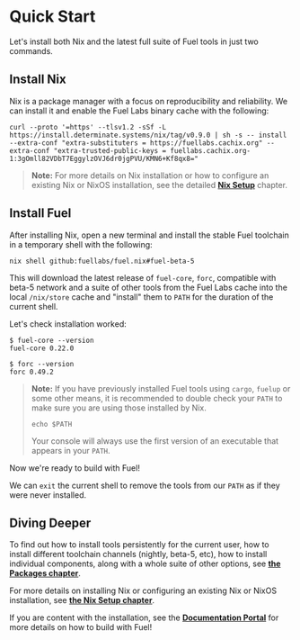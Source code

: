 # Quick Start

Let's install both Nix and the latest full suite of Fuel tools in just two
commands.

## Install Nix

Nix is a package manager with a focus on reproducibility and reliability. We can
install it and enable the Fuel Labs binary cache with the following:

```console
curl --proto '=https' --tlsv1.2 -sSf -L https://install.determinate.systems/nix/tag/v0.9.0 | sh -s -- install --extra-conf "extra-substituters = https://fuellabs.cachix.org" --extra-conf "extra-trusted-public-keys = fuellabs.cachix.org-1:3gOmll82VDbT7EggylzOVJ6dr0jgPVU/KMN6+Kf8qx8="
```

> **Note:** For more details on Nix installation or how to configure an existing
> Nix or NixOS installation, see the detailed
> [**Nix Setup**](./nix-setup.html) chapter.

## Install Fuel

After installing Nix, open a new terminal and install the stable Fuel toolchain
in a temporary shell with the following:

```console
nix shell github:fuellabs/fuel.nix#fuel-beta-5
```

This will download the latest release of `fuel-core`, `forc`, compatible with
beta-5 network and a suite of other tools from the Fuel Labs cache into the
local `/nix/store` cache and "install" them to `PATH` for the duration of the
current shell.

Let's check installation worked:

```console
$ fuel-core --version
fuel-core 0.22.0

$ forc --version
forc 0.49.2
```

> **Note:** If you have previously installed Fuel tools using `cargo`, `fuelup`
> or some other means, it is recommended to double check your `PATH` to make
> sure you are using those installed by Nix.
>
> ```console
> echo $PATH
> ```
>
> Your console will always use the first version of an executable that appears
> in your `PATH`.

Now we're ready to build with Fuel!

We can `exit` the current shell to remove the tools from our `PATH` as if they
were never installed.

## Diving Deeper

To find out how to install tools persistently for the current user, how to
install different toolchain channels (nightly, beta-5, etc), how to install
individual components, along with a whole suite of other options, see [**the
Packages chapter**](./packages.html).

For more details on installing Nix or configuring an existing Nix or NixOS
installation, see [**the Nix Setup chapter**](./nix-setup.html).

If you are content with the installation, see the
[**Documentation Portal**](https://docs.fuel.network/)
for more details on how to build with Fuel!
